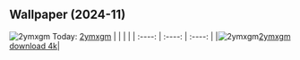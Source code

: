 ## Wallpaper (2024-11)
![2ymxgm](https://w.wallhaven.cc/full/2y/wallhaven-2ymxgm.jpg) Today: [2ymxgm](https://th.wallhaven.cc/small/2y/2ymxgm.jpg)
|      |      |      |
| :----: | :----: | :----: |
|![2ymxgm](https://th.wallhaven.cc/small/2y/2ymxgm.jpg)[2ymxgm download 4k](https://wallhaven.cc/w/2ymxgm)|